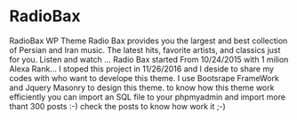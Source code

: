 # RadioBax
RadioBax WP Theme
Radio Bax provides you the largest and best collection of Persian and Iran music. The latest hits, favorite artists, and classics just for you. Listen and watch ...
Radio Bax started From 10/24/2015 with 1 milion Alexa Rank... I stoped this project in 11/26/2016 and I deside to share my codes with who want to develope this theme.
I use Bootsrape FrameWork and Jquery Masonry to design this theme.
to know how this theme work efficiently you can import an SQL file to your phpmyadmin and import more thant 300 posts :-) check the posts to know how work it ;-)